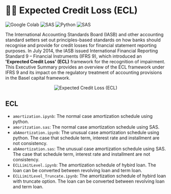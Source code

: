 # ✍🏻 Expected Credit Loss (ECL)

![Google Colab](https://img.shields.io/badge/Editor-Google%20Colab-brightgreen)
![SAS](https://img.shields.io/badge/Editor-SAS-brightgreen)
![Python](https://img.shields.io/badge/Code-Python-blue)
![SAS](https://img.shields.io/badge/Code-SAS-blue)

The International Accounting Standards Board (IASB) and other accounting standard setters set out principles-based standards on how banks should recognise and provide for credit losses for financial statement reporting purposes. In July 2014, the IASB issued International Financial Reporting Standard 9 – Financial Instruments (IFRS 9), which introduced an **'Exprected Credit Loss' (ECL)** framework for the recognition of impairment. This Executive Summary provides an overview of the ECL framework under IFRS 9 and its impact on the regulatory treatment of accounting provisions in the Basel capital framework.

<p align="center">
  <img src="https://fiverr-res.cloudinary.com/images/q_auto,f_auto/gigs/144456316/original/204b9ba2b9443ec34d4c76ac7db9165c807e8aa9/prepare-ifrs-9-ecl-model-using-both-general-and-simplified-approach.jpg" alt="Expected Credit Loss (ECL)"/>
</p>



## ECL
* `amortization.ipynb`: The normal case amortization schedule using python.
* `amoritzation.sas`: The normal case amortization schedule using SAS.
* `abAmortization.ipynb`: The unusual case amortization schedule using python. The case that schedule term, interest rate and installment are not consistency.
* `abAmortization.sas`: The unusual case amortization schedule using SAS. The case that schedule term, interest rate and installment are not consistency.
* `ECLLimitLevel.ipynb`: The amortization schedule of hybird loan. The loan can be converted between revolving loan and term loan.
* `ECLLimitLevel_Truncate.ipynb`: The amortization schedule of hybird loan with truncate option. The loan can be converted between revolving loan and term loan.
